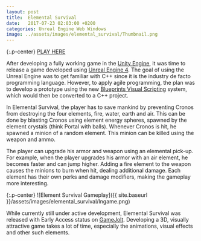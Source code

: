 ```yaml
---
layout: post
title:  Elemental Survival
date:   2017-07-23 02:03:00 +0200
categories: Unreal Engine Web Windows
image: ../assets/images/elemental_survival/Thumbnail.png
---
```


{:.p-center}
[PLAY HERE][gamejolt-elemental-survival]

After developing a fully working game in the [Unity Engine][unity-3d], it was time to release a game developed using [Unreal Engine 4][unreal-engine-4]. The goal of using the Unreal Engine was to get familiar with C++ since it is the industry de facto programming language. However, to apply agile programming, the plan was to develop a prototype using the new [Blueprints Visual Scripting][blueprints] system, which would then be converted to a C++ project.

In Elemental Survival, the player has to save mankind by preventing Cronos from destroying the four elements, fire, water, earth and air. This can be done by blasting Cronos using element energy spheres, spawned by the element crystals (think Portal with balls). Whenever Cronos is hit, he spawned a minion of a random element. This minion can be killed using the weapon and ammo.

The player can upgrade his armor and weapon using an elemental pick-up. For example, when the player upgrades his armor with an air element, he becomes faster and can jump higher. Adding a fire element to the weapon causes the minions to burn when hit, dealing additional damage. Each element has their own perks and damage modifiers, making the gameplay more interesting.

{:.p-center}
![Element Survival Gameplay]({{ site.baseurl }}/assets/images/elemental_survival/Ingame.png)

While currently still under active development, Elemental Survival was released with Early Access status on [GameJolt][gamejolt-elemental-survival]. Developing a 3D, visually attractive game takes a lot of time, especially the animations, visual effects and other such elements.

[gamejolt-elemental-survival]: https://gamejolt.com/games/elemental_survival/278090#close
[unity-3d]: https://unity3d.com/unity
[blueprints]: https://docs.unrealengine.com/latest/INT/Engine/Blueprints/
[unreal-engine-4]: https://www.unrealengine.com/what-is-unreal-engine-4
